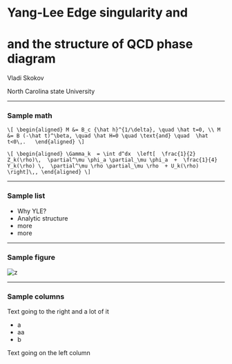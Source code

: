 # Yang-Lee Edge singularity and <!-- .element: class="r-fit-text" -->

# and the structure of QCD phase diagram <!-- .element: class="r-fit-text" -->

Vladi Skokov

North Carolina state University

---

### Sample math

`\[
    \begin{aligned}
        M &= B_c {\hat h}^{1/\delta}, \quad \hat t=0, \\
        M &= B (-\hat t)^\beta, \quad \hat H=0 \quad \text{and} \quad  \hat t<0\,.  
    \end{aligned}
\]`<!-- .element: class="r-fit-text" -->

`\[
    \begin{aligned}
    \Gamma_k  = \int d^dx  \left[  \frac{1}{2} Z_k(\rho)\,  \partial^\mu \phi_a \partial_\mu \phi_a  +  \frac{1}{4} Y_k(\rho) \,  \partial^\mu \rho \partial_\mu \rho  + U_k(\rho) \right]\,,
    \end{aligned}
\]`<!-- .element: class="r-fit-text" -->

---

### Sample list

- Why YLE?
- Analytic structure
- more
- more

---

### Sample figure

![z](https://inspirehep.net/files/66674c85c2204835d6588978249abf9d)<!-- .element: class="r-fit-text" -->

---

### Sample columns 

<span>
Text going to the right and a lot of it 

- a
- aa
- b    
</span><!-- .element: style="float: right; width: 40%" -->

Text going on the left column <!-- .element: style="width: 40%" -->
